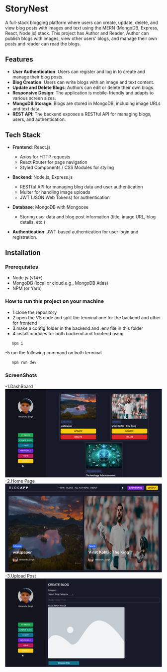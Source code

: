 # StoryNest

A full-stack blogging platform where users can create, update, delete, and view blog posts with images and text using the MERN (MongoDB, Express, React, Node.js) stack. This project has Author and Reader, Author can publish blogs with images, view other users' blogs, and manage their own posts and reader can read the blogs.

## Features
- **User Authentication**: Users can register and log in to create and manage their blog posts.
- **Blog Creation**: Users can write blogs with an image and text content.
- **Update and Delete Blogs**: Authors can edit or delete their own blogs.
- **Responsive Design**: The application is mobile-friendly and adapts to various screen sizes.
- **MongoDB Storage**: Blogs are stored in MongoDB, including image URLs and text data.
- **REST API**: The backend exposes a RESTful API for managing blogs, users, and authentication.

## Tech Stack
- **Frontend**: React.js
  - Axios for HTTP requests
  - React Router for page navigation
  - Styled Components / CSS Modules for styling

- **Backend**: Node.js, Express.js
  - RESTful API for managing blog data and user authentication
  - Multer for handling image uploads
  - JWT (JSON Web Tokens) for authentication

- **Database**: MongoDB with Mongoose
  - Storing user data and blog post information (title, image URL, blog details, etc.)

- **Authentication**: JWT-based authentication for user login and registration.

## Installation

### Prerequisites
- Node.js (v14+)
- MongoDB (local or cloud e.g., MongoDB Atlas)
- NPM (or Yarn)

### How to run this project on your machine
- 1.clone the repository
- 2.open the VS code and split the terminal one for the backend and other for frontend
- 3.make a config folder in the backend and .env file in this folder
- 4.install modules for both backend and frontend using 
```bash
   npm i
```
-5.run the following command on both terminal
```bash
   npm run dev
```
### ScreenShots
-1.DashBoard
![Dashboard](https://github.com/clay108/BlogSphere/blob/main/dashboard.png)
-2.Home Page
![Home](https://github.com/clay108/BlogSphere/blob/main/Home%20page.png)
-3.Upload Post
![Upload](https://github.com/clay108/BlogSphere/blob/main/upload%20post.png)


